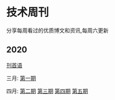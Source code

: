 # 技术周刊

分享每周看过的优质博文和资讯,每周六更新

## 2020

[刊首语](https://github.com/qiwang97/weekly/blob/master/docs/%E5%88%8A%E9%A6%96%E8%AF%AD.md)

三月: [第一期](https://github.com/qiwang97/weekly/blob/master/docs/weekly-1.md)

四月: [第二期](https://github.com/qiwang97/weekly/blob/master/docs/weekly-2.md) [第三期](https://github.com/qiwang97/weekly/blob/master/docs/weekly-3.md) [第四期](https://github.com/qiwang97/weekly/blob/master/docs/weekly-4.md) [第五期](https://github.com/qiwang97/weekly/blob/master/docs/weekly-5.md)
